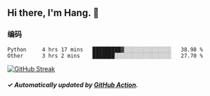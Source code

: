 ## Hi there, I'm Hang. 👋

### 编码

<!--START_SECTION:waka-->

```text
Python     4 hrs 17 mins   █████████▓░░░░░░░░░░░░░░░   38.98 %
Other      3 hrs 2 mins    ███████░░░░░░░░░░░░░░░░░░   27.70 %
```

<!--END_SECTION:waka-->

[![GitHub Streak](https://github-readme-streak-stats.herokuapp.com?user=huhuhang&hide_border=true&date_format=%5BY.%5Dn.j)](https://git.io/streak-stats)

##### ✓ Automatically updated by [GitHub Action](https://github.com/huhuhang/huhuhang/actions).
